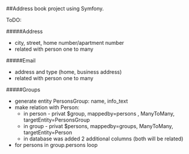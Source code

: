 ##Address book project using Symfony.

ToDO:

#####Address
* city, street, home number/apartment number
* related with person one to many

#####Email
* address and type (home, business address)
* related with person one to many

#####Groups
* generate entity PersonsGroup: name, info_text
* make relation with Person:
    - in person - privat $group, mappedby=persons , ManyToMany, targetEntity=PersonsGroup
    - in group - privat $persons, mappedby=groups, ManyToMany, targetEntity=Person
    - in database was added 2 additional columns (both will be related)
* for persons in group.persons loop